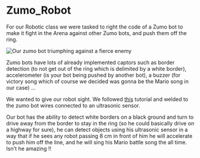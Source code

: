 # Zumo_Robot

For our Robotic class we were tasked to right the code of a Zumo bot to make it fight in the Arena against other Zumo bots, and push them off the ring.

![Our zumo bot triumphing against a fierce enemy](https://api.projects.cri-paris.org/api/projects/MV7w6CGO/images/61b23f8c536538097a751c4a)

Zumo bots have lots of already implemented captors such as border detection (to not get out of the ring which is delimited by a white border), accelerometer (is your bot being pushed by another bot), a buzzer (for victory song which of course we decided was gonna be the Mario song in our case) ...

We wanted to give our robot sight. We followed [this](https://penturalabs.wordpress.com/2014/04/09/it-can-see-giving-your-bot-sight/) tutorial and welded to the zumo bot wires connected to an ultrasonic sensor.

Our bot has the ability to detect white borders on a black ground and turn to drive away from the border to stay in the ring (so he could basically drive on a highway for sure), he can detect objects using his ultrasonic sensor in a way that if he sees any robot passing 8 cm in front of him he will accelerate to push him off the line, and he will sing his Mario battle song the all time. Isn't he amazing !!
